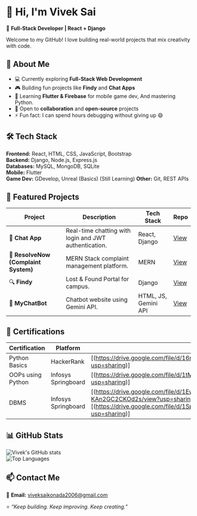 # 👋 Hi, I'm Vivek Sai  

🎯 **Full-Stack Developer | React + Django**  

Welcome to my GitHub! I love building real-world projects that mix creativity with code.



## 🚀 About Me  
- 💻 Currently exploring **Full-Stack Web Development**  
- 🎮 Building fun projects like **Findy** and **Chat Apps** 
- 🧠 Learning **Flutter & Firebase** for mobile game dev, And mastering Python.
- 🌱 Open to **collaboration** and **open-source** projects  
- ⚡ Fun fact: I can spend hours debugging without giving up 😄  



## 🛠️ Tech Stack  

**Frontend:** React, HTML, CSS, JavaScript, Bootstrap  
**Backend:** Django, Node.js, Express.js  
**Databases:** MySQL, MongoDB, SQLite  
**Mobile:** Flutter  
**Game Dev:** GDevelop, Unreal (Basics) (Still Learning)
**Other:** Git, REST APIs



## 📂 Featured Projects  

| Project | Description | Tech Stack | Repo |
|----------|--------------|------------|------|
| 💬 **Chat App** | Real-time chatting with login and JWT authentication. | React, Django | [View](https://github.com/VivekSai284/ChatApp) |
| 🎵 **ResolveNow (Complaint System)** | MERN Stack complaint management platform. | MERN | [View](https://github.com/VivekSai284/ResolveNow-Platform-for-Online-Complaints) |
| 🔍 **Findy** | Lost & Found Portal for campus. | Django | [View](https://github.com/VivekSai284/Findy) |
| 🤖 **MyChatBot** | Chatbot website using Gemini API. | HTML, JS, Gemini API | [View](https://github.com/VivekSai284/MyChatBot) |



## 🏅 Certifications  

| Certification | Platform | Verify |
|----------------|-----------|--------|
| Python Basics | HackerRank | [(https://drive.google.com/file/d/16msR4oxo30WRhWRNqDr9lMl_4-cBlBge/view?usp=sharing)]|
| OOPs using Python | Infosys Springboard | [(https://drive.google.com/file/d/1tM8TE_sBhMvWS8y2h3xfEcGS-lmayzWH/view?usp=sharing)]|
| DBMS | Infosys Springboard | [(https://drive.google.com/file/d/1EwrehUn6mR1YQDHXhy-KAn2GC2CKOd2s/view?usp=sharing)] , [(https://drive.google.com/file/d/1SpxNT9F0zyqxbwbZrLqNHwPc1Op8TAHq/view?usp=sharing)]|



## 📊 GitHub Stats  

![Vivek's GitHub stats](https://github-readme-stats.vercel.app/api?username=VivekSai284&show_icons=true&theme=tokyonight)  
![Top Languages](https://github-readme-stats.vercel.app/api/top-langs/?username=VivekSai284&layout=compact&theme=tokyonight)



## 📫 Contact Me  

📧 **Email:** viveksaikonada2006@gmail.com  



⭐ *“Keep building. Keep improving. Keep creating.”*  
